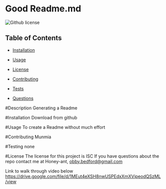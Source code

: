 # Good Readme.md
![Github license](https://img.shields.io/badge/license-ISC-blue.svg)
## Table of Contents 
* [Installation](#installation)

* [Usage](#usage)

* [License](#license)

* [Contributing](#contributing)

* [Tests](#tests)

* [Questions](#questions) 

#Description
Generating a Readme 

#Installation
Download from github

#Usage
To create a Readme without much effort

#Contributing
Munmia 

#Testing
none

#License 
The license for this project is ISC
If you have questions about the repo contact me at Honey-ant, obby.bedford@gmail.com

Link to walk through video below 
https://drive.google.com/file/d/1MEut4eXSH8nwUSPEdxXmXVipeodQSzML/view
